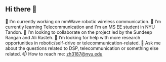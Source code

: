 ## Hi there 👋




🔭 I’m currently working on mmWave robotic wireless communication.
🌱 I’m currently learning Telecommunication and I'm an MS EE student in NYU Tandon.
👯 I’m looking to collaborate on the project led by the Sundeep Rangan and Ali Rasteh. 
🤔 I’m looking for help with more research opportunities in robotic/self-drive or telecommunication-related.
💬 Ask me about the questions related to DSP, telecommunication or something else related.
📫 How to reach me: zh3187@nyu.edu

